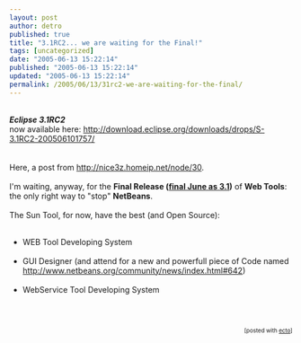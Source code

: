 ```yaml
---
layout: post
author: detro
published: true
title: "3.1RC2... we are waiting for the Final!"
tags: [uncategorized]
date: "2005-06-13 15:22:14"
published: "2005-06-13 15:22:14"
updated: "2005-06-13 15:22:14"
permalink: /2005/06/13/31rc2-we-are-waiting-for-the-final/
---
```


<div style="clear:both;"></div><em><br /><strong>Eclipse 3.1RC2</strong><br /></em> now available here: <a href="Download Link">http://download.eclipse.org/downloads/drops/S-3.1RC2-200506101757/</a><br /><br /><br />Here, a post from <a href="nice3z">http://nice3z.homeip.net/node/30</a>.<br /><br />I'm waiting, anyway, for the <strong>Final Release (<span style="text-decoration: underline;">final June as 3.1</span>)</strong> of <strong>Web Tools</strong>: the only right way to "stop" <strong>NetBeans</strong>.<br /><br />The Sun Tool, for now, have the best (and Open Source):<ul><br /><li>WEB Tool Developing System</li><br /><li>GUI Designer (and attend for a new and powerfull piece of Code named <a href="Matisse">http://www.netbeans.org/community/news/index.html#642</a>)</li><br /><li>WebService Tool Developing System</li><br /></ul><br /><p style="font-size:10px;text-align:right;">[posted with <a href="http://ecto.kung-foo.tv">ecto</a>]</p><div style="clear:both; padding-bottom: 0.25em;"></div>
